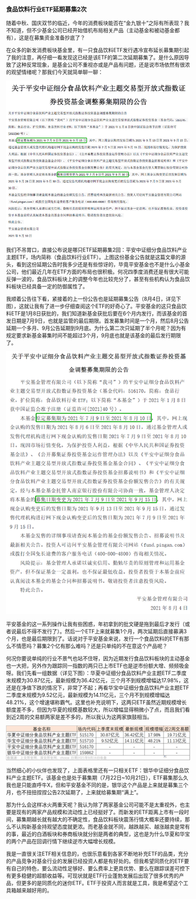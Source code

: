 ### 食品饮料行业ETF延期募集2次

随着中秋、国庆双节的临近，今年的消费板块能否在“金九银十”之际有所表现？我不知道，但不少基金公司已经开始借机布局相关产品（主动基金和被动基金都有），这是在募集资金准备抄底了？

在众多的新发消费板块基金里，有一只食品饮料ETF发行遇冷宣布延长募集期引起了我的注意，再仔细一看发现这已经是该ETF的第二次延期募集了。是什么原因导致了这种反常现象，是基金公司不重视亦或是产品有问题，还是说市场依然有很浓的观望情绪呢？那我们今天就简单聊一聊：

![第二次延期](../img/spyl-yq-1.png)

我们不吊胃口，直接公布说是哪只ETF延期募集2回：平安中证细分食品饮料产业主题ETF，场内简称（食品饮料行业ETF）。上图这份基金公告就是这篇文章的源头，看到这份延期公告时我多少还是有些惊讶的，毕竟平安基金也不是什么小基金公司，他们最近几年在ETF方面的布局也很积极。何况四季度消费还是有很大可能反弹一波的，食品饮料板块上的调整今年也比较充分了，甚至有些机构认为食品饮料板块已经具备一定的防御属性了。

我顺着公告往下看，紧接着的上一份公告也是延期募集公告（8月4日，详见下图），这就让我有了进一步仔细查阅这个ETF的好奇心了。平安基金的这只食品饮料ETF是1月8日获批的，我们知道新基金获批后要在6个月内发行，而该基金的首发日期是7月9日，也就是监管的最后期限。首发募集时间是一个月，然后8月公告延期一个多月、9月公告延期到9月底。为什么第二次只延期了半个月呢？因为有规定要求新基金募集时间不能超过3个月，9月底也就是该基金的最后发行期限了。

![第1次延期](../img/spyl-yq-2.png)

平安基金的这一系列操作让我有些困惑，年初拿到的批文硬是拖到最后才发行（或者说最后不得不发行了）。然后一个ETF上来就募集1个月，两次延期后直接募满3个月，也是最后期限到了。话说对于平安基金来说，发行一个食品饮料的ETF有那么不情愿吗？募集2个亿有那么难吗？还是只单纯的不在意这个产品呢？

何况你要说单纯的行业不景气也站不住呀，因为近期发行食品饮料板块的主动基金也一大把，另外作为跟踪同一指数的两只已上市ETF也是逆市份额大增、频频吸金呀。我们先看一组数据（详见下图）：华夏中证细分食品饮料产业主题ETF二季度末规模为30.87亿元，最新规模为36.42亿元，三个月不到规模增幅达17.98%，这还是在净值下跌的情况下，非常了不起；再看华宝中证细分食品饮料产业主题ETF二季度末规模为9.52亿元，最新规模为14.11亿元，三个月不到规模增幅达48.21%，这个增速堪称霸气。这里也补充说明下，这两只ETF虽然近期规模增长额度差不多，但因为华夏的规模基数较大，所以增幅显得稍微小了点，而且我们看到近2周的交易额两家是差不多的，所以我认为这两家旗鼓相当。

![食品ETF增幅](../img/spyl-yq-3.png)

当然细心的小伙伴也发现了，上面表格里还有一只相关ETF：银华中证细分食品饮料产业主题ETF。该基金也是处于募集期（7月22日~10月21日），ETF募集那么久我也是只能直呼牛X，但和平安基金不同的是，银华这个产品是上来就是募集三个月，也不扭扭捏捏公告2次延期了，上来就给募集期“满上”。

那为什么会这样冰火两重天呢？我认为除了两家基金公司可能不是太重视外，也主要是现有的两家产品规模和流动性上已经挺好了。而新发的ETF距离上市有一段时间，募集期越长就有越大的不确定性，食品饮料板块震荡行情大概率还要持续，那么不认购新基金持观望态度就更浓。而老基金就不同，越跌越买、越涨越卖是常有的事，最近的白酒板块和券商板块就分别是两者的典型，这也是为什么华夏和华宝的两个产品在回调行情下继续逆市大幅增长规模。

我是一直很关注ETF相关信息的，也很乐意看到各家不断地补充ETF的品类，充分的产品竞争对基金行业的发展已经投资人都是有好处的。但我希望同质化的ETF要有自己的特色，要么流动性足够好、要么费率上更具优势、要么在跟踪误差可控下有更多稳健的超额收益等。可现状就是ETF行业蓬勃发展后出现了很多优秀的产品，但更多的是同质化的迷你ETF。ETF于投资人而言就是工具，我是希望这个工具箱越来越好用的。